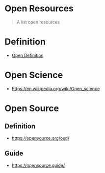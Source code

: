 # Open Resources
> A list open resources

# Definition

- [Open Definition](https://opendefinition.org/)

# Open Science
- https://en.wikipedia.org/wiki/Open_science

# Open Source

## Definition 
- https://opensource.org/osd/ 

## Guide
- https://opensource.guide/
